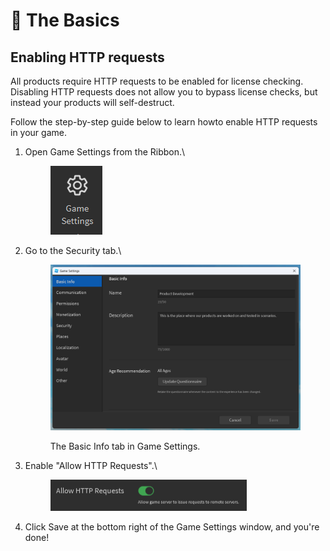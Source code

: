 # 🙋 The Basics

## Enabling HTTP requests

All products require HTTP requests to be enabled for license checking. Disabling HTTP requests does not allow you to bypass license checks, but instead your products will self-destruct.

Follow the step-by-step guide below to learn howto enable HTTP requests in your game.

1.  Open Game Settings from the Ribbon.\


    <figure><img src="../.gitbook/assets/image.png" alt=""><figcaption></figcaption></figure>
2.  Go to the Security tab.\


    <figure><img src="../.gitbook/assets/image (1).png" alt=""><figcaption><p>The Basic Info tab in Game Settings.</p></figcaption></figure>
3.  Enable "Allow HTTP Requests".\


    <figure><img src="../.gitbook/assets/image (2).png" alt="" width="314"><figcaption></figcaption></figure>


4. Click Save at the bottom right of the Game Settings window, and you're done!
